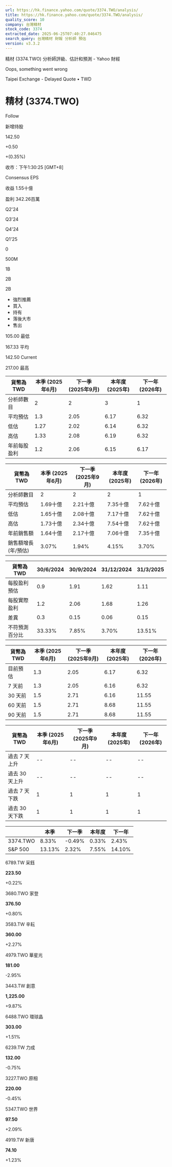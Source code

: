 ```yaml
---
url: https://hk.finance.yahoo.com/quote/3374.TWO/analysis/
title: https://hk.finance.yahoo.com/quote/3374.TWO/analysis/
quality_score: 10
company: 台灣精材
stock_code: 3374
extracted_date: 2025-06-25T07:40:27.046475
search_query: 台灣精材 財報 分析師 預估
version: v3.3.2
---
```


精材 (3374.TWO) 分析師評級、估計和預測 - Yahoo 財經


Oops, something went wrong

 

Taipei Exchange - Delayed Quote • TWD 

# 精材 (3374.TWO)

Follow

 

新增持股

142.50

+0.50

+(0.35%)

收市：下午1:30:25 [GMT+8]

Consensus EPS

收益 1.55十億

盈利 342.26百萬

Q2'24

Q3'24

Q4'24

Q1'25

0

500M

1B

2B

2B

* 強烈推薦
* 買入
* 持有
* 落後大市
* 售出

105.00 最低

167.33 平均

142.50 Current

217.00 最高

| 貨幣為TWD | 本季 (2025年6月) | 下一季 (2025年9月) | 本年度 (2025年) | 下一年 (2026年) |
| --- | --- | --- | --- | --- |
| 分析師數目 | 2 | 2 | 3 | 1 |
| 平均預估 | 1.3 | 2.05 | 6.17 | 6.32 |
| 低估 | 1.27 | 2.02 | 6.14 | 6.32 |
| 高估 | 1.33 | 2.08 | 6.19 | 6.32 |
| 年前每股盈利 | 1.2 | 2.06 | 6.15 | 6.17 |

| 貨幣為TWD | 本季 (2025年6月) | 下一季 (2025年9月) | 本年度 (2025年) | 下一年 (2026年) |
| --- | --- | --- | --- | --- |
| 分析師數目 | 2 | 2 | 2 | 1 |
| 平均預估 | 1.69十億 | 2.21十億 | 7.35十億 | 7.62十億 |
| 低估 | 1.65十億 | 2.08十億 | 7.17十億 | 7.62十億 |
| 高估 | 1.73十億 | 2.34十億 | 7.54十億 | 7.62十億 |
| 年前銷售額 | 1.64十億 | 2.17十億 | 7.06十億 | 7.35十億 |
| 銷售額增長 (年/預估) | 3.07% | 1.94% | 4.15% | 3.70% |

| 貨幣為TWD | 30/6/2024 | 30/9/2024 | 31/12/2024 | 31/3/2025 |
| --- | --- | --- | --- | --- |
| 每股盈利預估 | 0.9 | 1.91 | 1.62 | 1.11 |
| 每股實際盈利 | 1.2 | 2.06 | 1.68 | 1.26 |
| 差異 | 0.3 | 0.15 | 0.06 | 0.15 |
| 不符預測百分比 | 33.33% | 7.85% | 3.70% | 13.51% |

| 貨幣為TWD | 本季 (2025年6月) | 下一季 (2025年9月) | 本年度 (2025年) | 下一年 (2026年) |
| --- | --- | --- | --- | --- |
| 目前預估 | 1.3 | 2.05 | 6.17 | 6.32 |
| 7 天前 | 1.3 | 2.05 | 6.16 | 6.32 |
| 30 天前 | 1.5 | 2.71 | 6.16 | 11.55 |
| 60 天前 | 1.5 | 2.71 | 8.68 | 11.55 |
| 90 天前 | 1.5 | 2.71 | 8.68 | 11.55 |

| 貨幣為TWD | 本季 (2025年6月) | 下一季 (2025年9月) | 本年度 (2025年) | 下一年 (2026年) |
| --- | --- | --- | --- | --- |
| 過去 7 天上升 | -- | -- | -- | -- |
| 過去 30 天上升 | -- | -- | -- | -- |
| 過去 7 天下跌 | 1 | 1 | 1 | 1 |
| 過去 30 天下跌 | 1 | 1 | 1 | 1 |

|  | 本季 | 下一季 | 本年度 | 下一年 |
| --- | --- | --- | --- | --- |
| 3374.TWO | 8.33% | -0.49% | 0.33% | 2.43% |
| S&P 500 | 13.13% | 2.32% | 7.55% | 14.10% |

6789.TW  采鈺

**223.50**

+0.22%

3680.TWO  家登

**376.50**

+0.80%

3583.TW  辛耘

**360.00**

+2.27%

4979.TWO  華星光

**181.00**

-2.95%

3443.TW  創意

**1,225.00**

+9.87%

6488.TWO  環球晶

**303.00**

+1.51%

6239.TW  力成

**132.00**

-0.75%

3227.TWO  原相

**220.00**

-0.45%

5347.TWO  世界

**97.50**

+2.09%

4919.TW  新唐

**74.10**

+1.23%